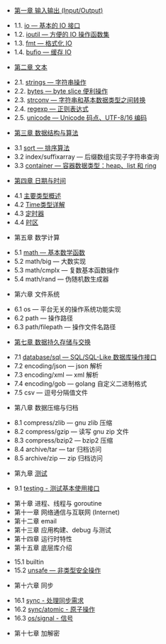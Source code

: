 * [第一章 输入输出 (Input/Output)](chapter01/01.0.md)
 - 1.1. [io — 基本的 IO 接口](chapter01/01.1.md)
 - 1.2. [ioutil — 方便的 IO 操作函数集](chapter01/01.2.md)
 - 1.3. [fmt — 格式化 IO](chapter01/01.3.md)
 - 1.4. [bufio — 缓存 IO](chapter01/01.4.md)
* [第二章 文本](chapter02/02.0.md)
 - 2.1. [strings — 字符串操作](chapter02/02.1.md)
 - 2.2. [bytes — byte slice 便利操作](chapter02/02.2.md)
 - 2.3. [strconv — 字符串和基本数据类型之间转换](chapter02/02.3.md)
 - 2.4. [regexp — 正则表达式](chapter02/02.4.md)
 - 2.5. [unicode — Unicode 码点、UTF-8/16 编码](chapter02/02.5.md)
* [第三章 数据结构与算法](chapter03/03.0.md)
 - 3.1 [sort — 排序算法](chapter03/03.1.md)
 - 3.2 index/suffixarray — 后缀数组实现子字符串查询
 - 3.3 [container — 容器数据类型：heap、list 和 ring](chapter03/03.3.md)
* [第四章 日期与时间](chapter04/04.0.md)
 - 4.1 [主要类型概述](chapter04/04.1.md)
 - 4.2 [Time类型详解](chapter04/04.2.md)
 - 4.3 [定时器](chapter04/04.3.md)
 - 4.4 [时区](chapter04/04.4.md)
* 第五章 数学计算
 - 5.1 [math — 基本数学函数](chapter05/05.1.md)
 - 5.2 math/big — 大数实现
 - 5.3 math/cmplx — 复数基本函数操作
 - 5.4 math/rand — 伪随机数生成器
* 第六章 文件系统
 - 6.1 os — 平台无关的操作系统功能实现
 - 6.2 path — 操作路径
 - 6.3 path/filepath — 操作文件名路径
* [第七章 数据持久存储与交换](chapter07/07.0.md)
 - 7.1 [database/sql — SQL/SQL-Like 数据库操作接口](chapter07/07.1.md)
 - 7.2 encoding/json — json 解析
 - 7.3 encoding/xml — xml 解析
 - 7.4 encoding/gob — golang 自定义二进制格式
 - 7.5 csv — 逗号分隔值文件
* 第八章 数据压缩与归档
 - 8.1 compress/zlib — gnu zlib 压缩
 - 8.2 compress/gzip — 读写 gnu zip 文件
 - 8.3 compress/bzip2 — bzip2 压缩
 - 8.4 archive/tar — tar 归档访问
 - 8.5 archive/zip — zip 归档访问
* 第九章 [测试](chapter09/09.0.md)
 - 9.1 [testing - 测试基本使用接口](chapter09/09.1.md)
* 第十章 进程、线程与 goroutine
* 第十一章 网络通信与互联网 (Internet)
* 第十二章 email
* 第十三章 应用构建、debug 与测试
* 第十四章 运行时特性
* 第十五章 底层库介绍
 - 15.1 builtin
 - 15.2 [unsafe — 非类型安全操作](chapter15/15.02.md)
* 第十六章 同步
 - 16.1 [sync - 处理同步需求](chapter16/16.01.md)
 - 16.2 [sync/atomic - 原子操作](chapter16/16.02.md)
 - 16.3 [os/signal - 信号](chapter16/16.03.md)
* 第十七章 加解密
